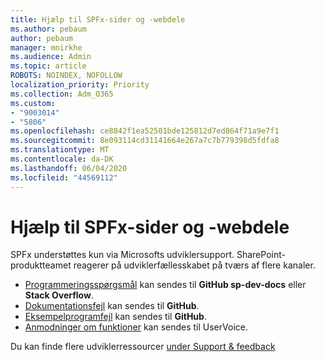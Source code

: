 ```yaml
---
title: Hjælp til SPFx-sider og -webdele
ms.author: pebaum
author: pebaum
manager: mnirkhe
ms.audience: Admin
ms.topic: article
ROBOTS: NOINDEX, NOFOLLOW
localization_priority: Priority
ms.collection: Adm_O365
ms.custom:
- "9003014"
- "5806"
ms.openlocfilehash: ce8842f1ea52501bde125812d7ed864f71a9e7f1
ms.sourcegitcommit: 8e093114cd31141664e267a7c7b779398d5fdfa8
ms.translationtype: MT
ms.contentlocale: da-DK
ms.lasthandoff: 06/04/2020
ms.locfileid: "44569112"
---
```

# <a name="help-with-spfx-pages-and-web-parts"></a>Hjælp til SPFx-sider og -webdele

SPFx understøttes kun via Microsofts udviklersupport. SharePoint-produktteamet reagerer på udviklerfællesskabet på tværs af flere kanaler.

- [Programmeringsspørgsmål](https://docs.microsoft.com/sharepoint/dev/support-feedback#programming-questions) kan sendes til **GitHub sp-dev-docs** eller **Stack Overflow**.
- [Dokumentationsfejl](https://docs.microsoft.com/sharepoint/dev/support-feedback#documentation-bugs) kan sendes til **GitHub**.
- [Eksempelprogramfejl](https://docs.microsoft.com/sharepoint/dev/support-feedback#sample-application-bugs) kan sendes til **GitHub**.
- [Anmodninger om funktioner](https://docs.microsoft.com/sharepoint/dev/support-feedback#feature-requests) kan sendes til UserVoice.

Du kan finde flere udviklerressourcer [under Support & feedback](https://docs.microsoft.com/sharepoint/dev/support-feedback)